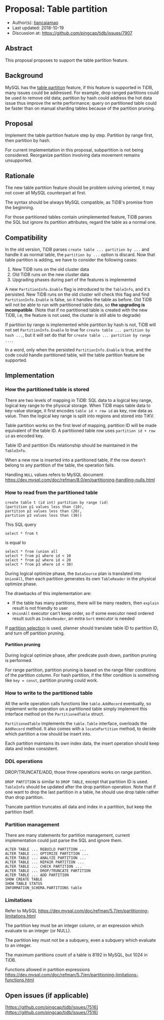 # Proposal: Table partition

- Author(s):     [tiancaiamao](https://github.com/tiancaiamao)
- Last updated:  2018-10-19
- Discussion at: https://github.com/pingcap/tidb/issues/7907

## Abstract

This proposal proposes to support the table partition feature.

## Background

MySQL has the [table partition](https://dev.mysql.com/doc/refman/8.0/en/partitioning.html) feature, if this feature is supported in TiDB, many issues could be addressed. For example, drop ranged partitions could be used to remove old data; partition by hash could address the hot data issue thus improve the write performance; query on partitioned table could be faster than on manual sharding tables because of the partition pruning.

## Proposal

Implement the table partition feature step by step. Partition by range first, then partition by hash.

For current implementation in this proposal, subpartition is not being considered. Reorganize partition involving data movement remains unsupported.

## Rationale

The new table partition feature should be problem solving oriented, it may not cover all MySQL counterpart at first.

The syntax should be always MySQL compatible, as TiDB's promise from the beginning.

For those partitioned tables contain unimplemented feature, TiDB parses the SQL but ignore its partition attributes, regard the table as a normal one.

## Compatibility

In the old version, TiDB parses `create table ... partition by ...` and handle it as normal table, the `partition by ...` option is discard.
Now that table partition is adding, we have to consider the following cases:

1. New TiDB runs on the old cluster data
2. Old TiDB runs on the new cluster data
3. Upgrading phases during part of the features is implemented

A new `PartitionInfo.Enable` flag is introduced to the `TableInfo`, and it's persisted.
New TiDB runs on the old cluster will check this flag and find `PartitionInfo.Enable` is false, so it handles the table as before.
Old TiDB will not be able to run with partitioned table data, so **the upgrading is incompatible**. (Note that if no partitioned table is created with the new TiDB, i.e, the feature is not used, the cluster is still able to degrade)

If partition by range is implemented while partition by hash is not, TiDB will not set `PartitionInfo.Enable` to true for `create table ... partition by hash ...`, but it will set do that for `create table ... partition by range ...`.

In a word, only when the persisted `PartitionInfo.Enable` is true, and the code could handle partitioned table, will the table partition feature be supported.

## Implementation

### How the partitioned table is stored

There are two levels of mapping in TiDB: SQL data to a logical key range, logical key range to the physical storage.
When TiDB maps table data to key-value storage, it first encodes `table id + row id` as key, row data as value. Then the logical key range is split into regions and stored into TiKV.

Table partition works on the first level of mapping, partition ID will be made equivalent of the table ID. A partitioned table row uses `partition id + row id` as encoded key.

Table ID and partition IDs relationship should be maintained in the `TableInfo`.

When a new row is inserted into a partitioned table, if the row doesn't  belong to any partition of the table, the operation fails.

Handling `NULL` values refers to MySQL document https://dev.mysql.com/doc/refman/8.0/en/partitioning-handling-nulls.html

### How to read from the partitioned table

```
create table t (id int) partition by range (id)
(partition p1 values less than (10),
partition p2 values less than (20),
partition p3 values less than (30))
```

This SQL query

```
select * from t 
```

is equal to

```
select * from (union all
select * from p1 where id < 10
select * from p2 where id < 20
select * from p3 where id < 30)
```

During logical optimize phase, the `DataSource` plan is translated into `UnionAll`, then each partition generates its own `TableReader` in the physical optimize phase.

The drawbacks of this implementation are:

* If the table has many partitions, there will be many readers, then `explain` result is not friendly to user
* `UnionAll` executor can't keep order, so if some executor need ordered result such as `IndexReader`, an extra `Sort` executor is needed

If [partition selection](https://dev.mysql.com/doc/refman/5.7/en/partitioning-selection.html) is used, planner should translate table ID to partition ID, and turn off partition pruning.

#### Partition pruning

During logical optimize phase, after predicate push down, partition pruning is performed.

For range partition, partition pruning is based on the range filter conditions of the partition column. For hash partition, if the filter condition is something like `key = const`, partition pruning could work.

### How to write to the partitioned table

All the write operation calls functions like `table.AddRecord` eventually, so implement write operation on a partitioned table simply implement this interface method on the `PartitionedTable` struct.

`PartitionedTable` implements the `table.Table` interface, overloads the `AddRecord` method. It also comes with a `locatePartition` method, to decide which partition a row should be insert into.

Each partition maintains its own index data, the insert operation should keep data and index consistent.

### DDL operations

DROP/TRUNCATE/ADD, those three operations works on range partition.

`DROP PARTITION` is similar to `DROP TABLE`, except that partition ID is used. `TableInfo` should be updated after the drop partition operation. Note that if one want to drop the last partition in a table, he should use drop table rather than drop partition.

Trancate partition truncates all data and index in a partition, but keep the partition itself.

### Partition management

There are many statements for partition management, current implementation could just parse the SQL and ignore them.

```
ALTER TABLE ... REBUILD PARTITION ...
ALTER TABLE ... OPTIMIZE PARTITION ...
ALTER TABLE ... ANALYZE PARTITION ...
ALTER TABLE ... REPAIR PARTITION ...
ALTER TABLE ... CHECK PARTITION ...
ALTER TABLE ... DROP/TRUNCATE PARTITION
ALTER TABLE ... ADD PARTITION
SHOW CREATE TABLE
SHOW TABLE STATUS
INFORMATION_SCHEMA.PARTITIONS table
```

### Limitations

Refer to MySQL https://dev.mysql.com/doc/refman/5.7/en/partitioning-limitations.html

The partition key must be an integer column, or an expression which evaluate to an integer (or NULL).

The partition key must not be a subquery, even a subquery which evaluate to an integer.

The maximum partitions count of a table is 8192 in MySQL, but 1024 in TiDB.

Functions allowed in partition expressions https://dev.mysql.com/doc/refman/5.7/en/partitioning-limitations-functions.html

## Open issues (if applicable)

[https://github.com/pingcap/tidb/issues/7516](https://github.com/pingcap/tidb/issues/7516)
